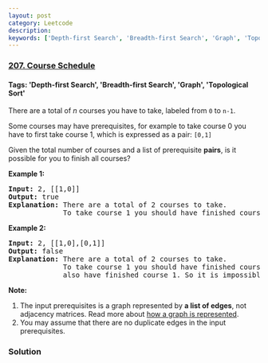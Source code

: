 ```yaml
---
layout: post
category: Leetcode
description: 
keywords: ['Depth-first Search', 'Breadth-first Search', 'Graph', 'Topological Sort', 'Leetcode', 'Medium']
---
```

### [207. Course Schedule](https://leetcode.com/problems/course-schedule)

#### Tags: 'Depth-first Search', 'Breadth-first Search', 'Graph', 'Topological Sort'

<div class="content__u3I1 question-content__JfgR"><div><p>There are a total of <i>n</i> courses you have to take, labeled from <code>0</code> to <code>n-1</code>.</p>
<p>Some courses may have prerequisites, for example to take course 0 you have to first take course 1, which is expressed as a pair: <code>[0,1]</code></p>
<p>Given the total number of courses and a list of prerequisite <b>pairs</b>, is it possible for you to finish all courses?</p>
<p><strong>Example 1:</strong></p>
<pre><strong>Input:</strong> 2, [[1,0]] 
<strong>Output: </strong>true
<strong>Explanation:</strong> There are a total of 2 courses to take. 
             To take course 1 you should have finished course 0. So it is possible.</pre>
<p><strong>Example 2:</strong></p>
<pre><strong>Input:</strong> 2, [[1,0],[0,1]]
<strong>Output: </strong>false
<strong>Explanation:</strong> There are a total of 2 courses to take. 
             To take course 1 you should have finished course 0, and to take course 0 you should
             also have finished course 1. So it is impossible.
</pre>
<p><b>Note:</b></p>
<ol>
<li>The input prerequisites is a graph represented by <b>a list of edges</b>, not adjacency matrices. Read more about <a href="https://www.khanacademy.org/computing/computer-science/algorithms/graph-representation/a/representing-graphs" target="_blank">how a graph is represented</a>.</li>
<li>You may assume that there are no duplicate edges in the input prerequisites.</li>
</ol>
</div></div>

### Solution
